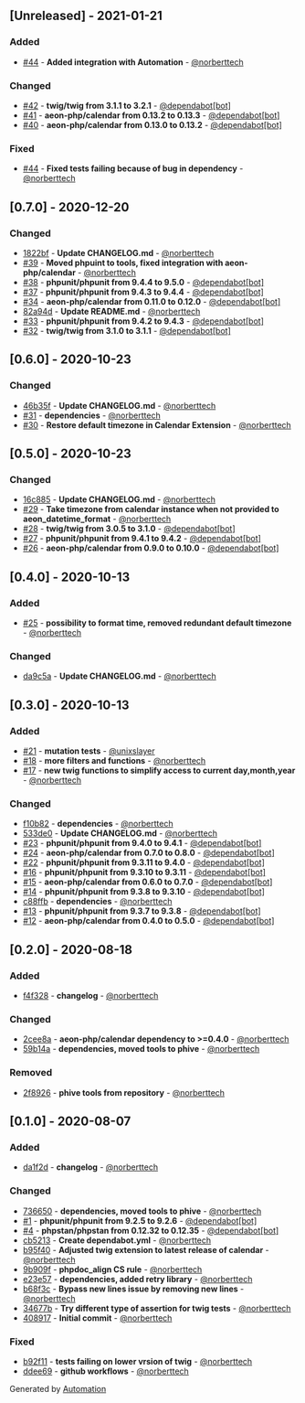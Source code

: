 ## [Unreleased] - 2021-01-21

### Added
  - [#44](https://github.com/aeon-php/calendar-twig/pull/44) - **Added integration with Automation** - [@norberttech](https://github.com/norberttech)

### Changed
  - [#42](https://github.com/aeon-php/calendar-twig/pull/42) - **twig/twig from 3.1.1 to 3.2.1** - [@dependabot[bot]](https://github.com/apps/dependabot)
  - [#41](https://github.com/aeon-php/calendar-twig/pull/41) - **aeon-php/calendar from 0.13.2 to 0.13.3** - [@dependabot[bot]](https://github.com/apps/dependabot)
  - [#40](https://github.com/aeon-php/calendar-twig/pull/40) - **aeon-php/calendar from 0.13.0 to 0.13.2** - [@dependabot[bot]](https://github.com/apps/dependabot)

### Fixed
  - [#44](https://github.com/aeon-php/calendar-twig/pull/44) - **Fixed tests failing because of bug in dependency** - [@norberttech](https://github.com/norberttech)

## [0.7.0] - 2020-12-20

### Changed
  - [1822bf](https://github.com/aeon-php/calendar-twig/commit/1822bf73396ff853c9086a0679c5d38a4d8b9eb3) - **Update CHANGELOG.md** - [@norberttech](https://github.com/norberttech)
  - [#39](https://github.com/aeon-php/calendar-twig/pull/39) - **Moved phpuint to tools, fixed integration with aeon-php/calendar** - [@norberttech](https://github.com/norberttech)
  - [#38](https://github.com/aeon-php/calendar-twig/pull/38) - **phpunit/phpunit from 9.4.4 to 9.5.0** - [@dependabot[bot]](https://github.com/apps/dependabot)
  - [#37](https://github.com/aeon-php/calendar-twig/pull/37) - **phpunit/phpunit from 9.4.3 to 9.4.4** - [@dependabot[bot]](https://github.com/apps/dependabot)
  - [#34](https://github.com/aeon-php/calendar-twig/pull/34) - **aeon-php/calendar from 0.11.0 to 0.12.0** - [@dependabot[bot]](https://github.com/apps/dependabot)
  - [82a94d](https://github.com/aeon-php/calendar-twig/commit/82a94d0f2dd99c28492d6531fe8357ba10c54154) - **Update README.md** - [@norberttech](https://github.com/norberttech)
  - [#33](https://github.com/aeon-php/calendar-twig/pull/33) - **phpunit/phpunit from 9.4.2 to 9.4.3** - [@dependabot[bot]](https://github.com/apps/dependabot)
  - [#32](https://github.com/aeon-php/calendar-twig/pull/32) - **twig/twig from 3.1.0 to 3.1.1** - [@dependabot[bot]](https://github.com/apps/dependabot)

## [0.6.0] - 2020-10-23

### Changed
  - [46b35f](https://github.com/aeon-php/calendar-twig/commit/46b35f06be0ba3afb0c660ac7705dd96cb93dd36) - **Update CHANGELOG.md** - [@norberttech](https://github.com/norberttech)
  - [#31](https://github.com/aeon-php/calendar-twig/pull/31) - **dependencies** - [@norberttech](https://github.com/norberttech)
  - [#30](https://github.com/aeon-php/calendar-twig/pull/30) - **Restore default timezone in Calendar Extension** - [@norberttech](https://github.com/norberttech)

## [0.5.0] - 2020-10-23

### Changed
  - [16c885](https://github.com/aeon-php/calendar-twig/commit/16c8853ec07d43aacfb73af8e7f4916a6e269aa7) - **Update CHANGELOG.md** - [@norberttech](https://github.com/norberttech)
  - [#29](https://github.com/aeon-php/calendar-twig/pull/29) - **Take timezone from calendar instance when not provided to aeon_datetime_format** - [@norberttech](https://github.com/norberttech)
  - [#28](https://github.com/aeon-php/calendar-twig/pull/28) - **twig/twig from 3.0.5 to 3.1.0** - [@dependabot[bot]](https://github.com/apps/dependabot)
  - [#27](https://github.com/aeon-php/calendar-twig/pull/27) - **phpunit/phpunit from 9.4.1 to 9.4.2** - [@dependabot[bot]](https://github.com/apps/dependabot)
  - [#26](https://github.com/aeon-php/calendar-twig/pull/26) - **aeon-php/calendar from 0.9.0 to 0.10.0** - [@dependabot[bot]](https://github.com/apps/dependabot)

## [0.4.0] - 2020-10-13

### Added
  - [#25](https://github.com/aeon-php/calendar-twig/pull/25) - **possibility to format time, removed redundant default timezone** - [@norberttech](https://github.com/norberttech)

### Changed
  - [da9c5a](https://github.com/aeon-php/calendar-twig/commit/da9c5a0bcbc4def259ab7c1a29e7e60493a6d70c) - **Update CHANGELOG.md** - [@norberttech](https://github.com/norberttech)

## [0.3.0] - 2020-10-13

### Added
  - [#21](https://github.com/aeon-php/calendar-twig/pull/21) - **mutation tests** - [@unixslayer](https://github.com/unixslayer)
  - [#18](https://github.com/aeon-php/calendar-twig/pull/18) - **more filters and functions** - [@norberttech](https://github.com/norberttech)
  - [#17](https://github.com/aeon-php/calendar-twig/pull/17) - **new twig functions to simplify access to current day,month,year** - [@norberttech](https://github.com/norberttech)

### Changed
  - [f10b82](https://github.com/aeon-php/calendar-twig/commit/f10b8259103db45d782975f78663e2cd687f7cfd) - **dependencies** - [@norberttech](https://github.com/norberttech)
  - [533de0](https://github.com/aeon-php/calendar-twig/commit/533de0f59601fd5440241e83c2be3947d6f23d18) - **Update CHANGELOG.md** - [@norberttech](https://github.com/norberttech)
  - [#23](https://github.com/aeon-php/calendar-twig/pull/23) - **phpunit/phpunit from 9.4.0 to 9.4.1** - [@dependabot[bot]](https://github.com/apps/dependabot)
  - [#24](https://github.com/aeon-php/calendar-twig/pull/24) - **aeon-php/calendar from 0.7.0 to 0.8.0** - [@dependabot[bot]](https://github.com/apps/dependabot)
  - [#22](https://github.com/aeon-php/calendar-twig/pull/22) - **phpunit/phpunit from 9.3.11 to 9.4.0** - [@dependabot[bot]](https://github.com/apps/dependabot)
  - [#16](https://github.com/aeon-php/calendar-twig/pull/16) - **phpunit/phpunit from 9.3.10 to 9.3.11** - [@dependabot[bot]](https://github.com/apps/dependabot)
  - [#15](https://github.com/aeon-php/calendar-twig/pull/15) - **aeon-php/calendar from 0.6.0 to 0.7.0** - [@dependabot[bot]](https://github.com/apps/dependabot)
  - [#14](https://github.com/aeon-php/calendar-twig/pull/14) - **phpunit/phpunit from 9.3.8 to 9.3.10** - [@dependabot[bot]](https://github.com/apps/dependabot)
  - [c88ffb](https://github.com/aeon-php/calendar-twig/commit/c88ffb12233b279951eb493201c203a62708dc5e) - **dependencies** - [@norberttech](https://github.com/norberttech)
  - [#13](https://github.com/aeon-php/calendar-twig/pull/13) - **phpunit/phpunit from 9.3.7 to 9.3.8** - [@dependabot[bot]](https://github.com/apps/dependabot)
  - [#12](https://github.com/aeon-php/calendar-twig/pull/12) - **aeon-php/calendar from 0.4.0 to 0.5.0** - [@dependabot[bot]](https://github.com/apps/dependabot)

## [0.2.0] - 2020-08-18

### Added
  - [f4f328](https://github.com/aeon-php/calendar-twig/commit/f4f328ffe1b6951f877b1273651be5961c76fae8) - **changelog** - [@norberttech](https://github.com/norberttech)

### Changed
  - [2cee8a](https://github.com/aeon-php/calendar-twig/commit/2cee8aa218c2e12b51df51155cd44e7589050f23) - **aeon-php/calendar dependency to >=0.4.0** - [@norberttech](https://github.com/norberttech)
  - [59b14a](https://github.com/aeon-php/calendar-twig/commit/59b14a48162080661373cee2598a96ce77d74a1c) - **dependencies, moved tools to phive** - [@norberttech](https://github.com/norberttech)

### Removed
  - [2f8926](https://github.com/aeon-php/calendar-twig/commit/2f89262cb804a22740d230ff4ad738214f1e952f) - **phive tools from repository** - [@norberttech](https://github.com/norberttech)

## [0.1.0] - 2020-08-07

### Added
  - [da1f2d](https://github.com/aeon-php/calendar-twig/commit/da1f2d36c6ac70babfa6440ee1c0b30ed0773341) - **changelog** - [@norberttech](https://github.com/norberttech)

### Changed
  - [736650](https://github.com/aeon-php/calendar-twig/commit/736650256d1229f00f837b68287e880b7b704773) - **dependencies, moved tools to phive** - [@norberttech](https://github.com/norberttech)
  - [#1](https://github.com/aeon-php/calendar-twig/pull/1) - **phpunit/phpunit from 9.2.5 to 9.2.6** - [@dependabot[bot]](https://github.com/apps/dependabot)
  - [#4](https://github.com/aeon-php/calendar-twig/pull/4) - **phpstan/phpstan from 0.12.32 to 0.12.35** - [@dependabot[bot]](https://github.com/apps/dependabot)
  - [cb5213](https://github.com/aeon-php/calendar-twig/commit/cb521375967d843663a62ec8326963bcfc416032) - **Create dependabot.yml** - [@norberttech](https://github.com/norberttech)
  - [b95f40](https://github.com/aeon-php/calendar-twig/commit/b95f40b4374390e5dd4f3374955651d32880ea5c) - **Adjusted twig extension to latest release of calendar** - [@norberttech](https://github.com/norberttech)
  - [9b909f](https://github.com/aeon-php/calendar-twig/commit/9b909f1c71eb13eed05459d1fece6c82fbb6a6b5) - **phpdoc_align CS rule** - [@norberttech](https://github.com/norberttech)
  - [e23e57](https://github.com/aeon-php/calendar-twig/commit/e23e57bf23f108a20b61e9d1c8e50b162361f405) - **dependencies, added retry library** - [@norberttech](https://github.com/norberttech)
  - [b68f3c](https://github.com/aeon-php/calendar-twig/commit/b68f3c0e7fd978d3585f6c8c60c1712639c20b55) - **Bypass new lines issue by removing new lines** - [@norberttech](https://github.com/norberttech)
  - [34677b](https://github.com/aeon-php/calendar-twig/commit/34677b5d02b61fe2f97244cd6cf3c7686a174959) - **Try different type of assertion for twig tests** - [@norberttech](https://github.com/norberttech)
  - [408917](https://github.com/aeon-php/calendar-twig/commit/408917df9204f5b00c8a195c9aea1e6eb1ac2794) - **Initial commit** - [@norberttech](https://github.com/norberttech)

### Fixed
  - [b92f11](https://github.com/aeon-php/calendar-twig/commit/b92f11e72255ecef84e653b2b064931576438a08) - **tests failing on lower vrsion of twig** - [@norberttech](https://github.com/norberttech)
  - [ddee69](https://github.com/aeon-php/calendar-twig/commit/ddee691eeb662b2e2f25c4f38bd83c989c50688a) - **github workflows** - [@norberttech](https://github.com/norberttech)

Generated by [Automation](https://github.com/aeon-php/automation)